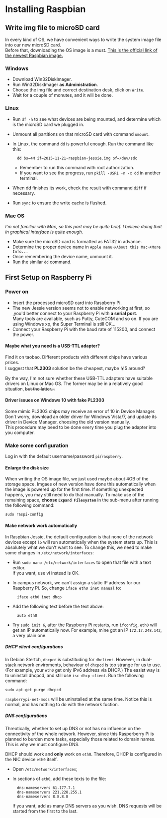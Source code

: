 # Installing Raspbian
## Write img file to microSD card
In every kind of OS, we have convenient ways to write the system image file into our new microSD card.  
Before that, downloading the OS image is a must. [This is the official link of the newest Raspbian image.](https://downloads.raspberrypi.org/raspbian_latest)

### Windows
* Download Win32DiskImager.
* Run Win32DiskImager **as Administration**.
* Choose the img file and correct destination desk, click on `Write`.
* Wait for a couple of monutes, and it will be done.

### Linux
* Run `df -h` to see what devices are being mounted, and determine which is the microSD card we plugged in.
* Unmount all partitions on that microSD card with command `umount`.
* In Linux, the command `dd` is powerful enough. Run the command like this:  

		dd bs=4M if=2015-11-21-raspbian-jessie.img of=/dev/sdc
	* Remember to run this command with root authorization.
	* If you want to see the progress, run `pkill -USR1 -n -x dd` in another terminal.
* When dd finishes its work, check the result with command `diff` if necessary.
* Run `sync` to ensure the write cache is flushed.

### Mac OS
*I'm not familiar with Mac, so this part may be quite brief. I believe doing that in graphical interface is quite enough.*

* Make sure the microSD card is formatted as FAT32 in advance.
* Determine the proper device name in `Apple menu`->`About this Mac`->`More Info...`
* Once remembering the device name, unmount it.
* Run the similar `dd` command.

## First Setup on Raspberry Pi
### Power on
* Insert the processed microSD card into Raspberry Pi.
* The new Jessie version seems not to enable networking at first, so ,you'd better connect to your Raspberry Pi with **a serial port**.  
Many tools are available, such as Putty, CuteCOM and so on. If you are using Windows xp, the Super Terminal is still OK...
* Connect your Raspberry Pi with the baud rate of 115200, and connect the power.

#### Maybe what you need is a USB-TTL adapter?
Find it on taobao. Different products with different chips have various prices.  
I suggest that **PL2303** solution be the cheapest, maybe ￥5 around?

By the way, I'm not sure whether these USB-TTL adapters have suitable drivers on Linux or Mac OS. The former may be in a relatively good situation, ~~but the latter...~~

#### Driver issues on Windows 10 with fake PL2303
Some mimic PL2303 chips may receive an error of 10 in Device Manager. Don't worry, download an older driver for Windows Vista/7, and update its driver in Device Manager, choosing the old version manually.  
This procedure may beed to be done every time you plug the adapter into you computer.

### Make some configuration
Log in with the default username/password `pi`/`raspberry`.
#### Enlarge the disk size
When writing the OS image file, we just used maybe about 4GB of the storage space. Imgaes of new version have done this automatically when the image is powered up for the first time. If something unexpected happens, you may still need to do that manually. To make use of the remaining space, **choose `Expand Filesystem`** in the sub-menu after running the following command:

	sudo raspi-config

#### Make network work automatically
In Raspbian Jessie, the default configuration is that none of the network devices except `lo` will run automatically when the system starts up. This is absolutely what we don't want to see. To change this, we need to make some changes in `/etc/network/interfaces`:

* Run `sudo nano /etc/network/interfaces` to open that file with a text editor.  
If you want, use vi instead is OK.
* In campus network, we can't assign a static IP address for our Raspberry Pi. So, change `iface eth0 inet manual` to:

		iface eth0 inet dhcp
* Add the following text before the text above:

		auto eth0
* Try `sudo init 6`, after the Raspberry Pi restarts, run `ifconfig`, `eth0` will get an IP automatically now. For example, mine got an IP `172.17.248.142`, a very plain one.

##### DHCP client configurations
In Debian Stertch, `dhcpcd` is substituding for `dhclient`. However, in dual-stack network enviroments, behaviour of `dhcpcd` is too strange for us to use. (For example, your `eth0` get only IPv6 address via DHCP.) The easist way is to uninstall dhcpcd, and still use `isc-dhcp-client`. Run the following command:

	sudo apt-get purge dhcpcd

`raspberrypi-net-mods` will be uninstalled at the same time. Notice this is normal, and has nothing to do with the network fuction.

##### DNS configurations
Threotically, whether to set up DNS or not has no influence on the connectivity of the whole network. However, since this Rasperberry Pi is planned to burden more tasks, especially those related to domain names. This is why we must configure DNS.

DHCP should work and **only** work on `eth0`. Therefore, DHCP is configured in the NIC device `eth0` itself.

* Open `/etc/network/interfaces`;
* In sections of `eth0`, add these texts to the file:

		dns-nameservers 61.177.7.1
		dns-nameservers 221.228.255.1
		dns-nameservers 8.8.8.8
	If you want, add as many DNS servers as you wish. DNS requests will be started from the first to the last.
